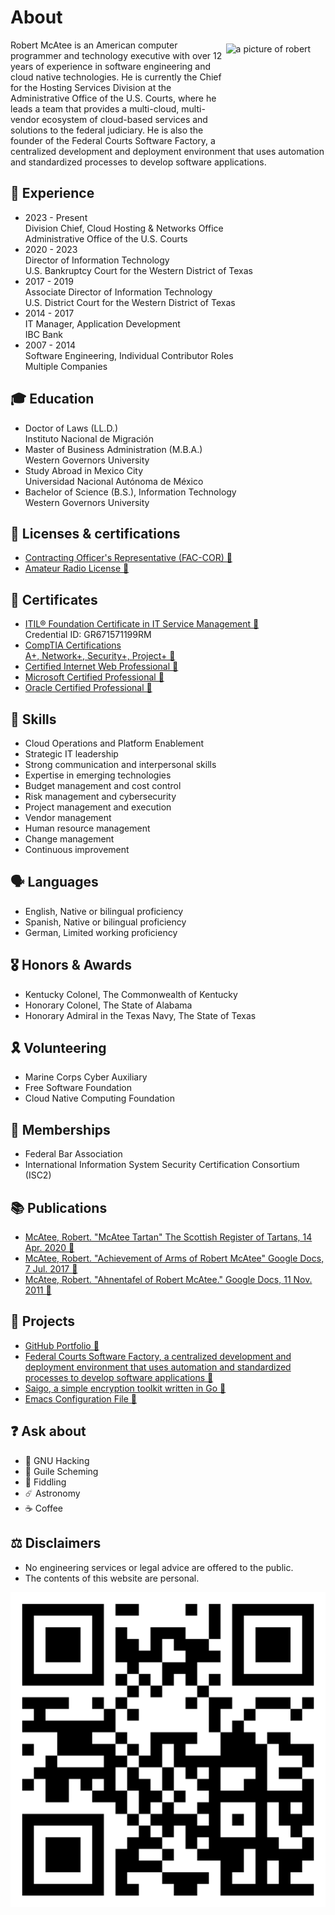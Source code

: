 # About
<img alt="a picture of robert" src="https://avatars.githubusercontent.com/u/5986785" width="153" height="153" align="right" style="padding:0.4rem" /> Robert McAtee is an American computer programmer and technology executive with over 12 years of experience in software engineering and cloud native technologies. He is currently the Chief for the Hosting Services Division at the Administrative Office of the U.S. Courts, where he leads a team that provides a multi-cloud, multi-vendor ecosystem of cloud-based services and solutions to the federal judiciary. He is also the founder of the Federal Courts Software Factory, a centralized development and deployment environment that uses automation and standardized processes to develop software applications.

## 💼 Experience
* 2023 - Present \
Division Chief, Cloud Hosting & Networks Office \
Administrative Office of the U.S. Courts
* 2020 - 2023 \
Director of Information Technology \
U.S. Bankruptcy Court for the Western District of Texas
* 2017 - 2019 \
Associate Director of Information Technology \
U.S. District Court for the Western District of Texas
* 2014 - 2017 \
IT Manager, Application Development \
IBC Bank
* 2007 - 2014 \
Software Engineering, Individual Contributor Roles \
Multiple Companies

## 🎓 Education
* Doctor of Laws (LL.D.) \
Instituto Nacional de Migración
* Master of Business Administration (M.B.A.) \
Western Governors University
* Study Abroad in Mexico City \
Universidad Nacional Autónoma de México
* Bachelor of Science (B.S.), Information Technology \
Western Governors University

## 🪪 Licenses & certifications
* [Contracting Officer's Representative (FAC-COR) 🔗](https://www.fai.gov/certification/fac-cor)
* [Amateur Radio License 🔗](https://wireless2.fcc.gov/UlsApp/UlsSearch/license.jsp?licKey=226950)

## 🎫 Certificates
* [ITIL® Foundation Certificate in IT Service Management 🔗](https://www.peoplecert.org/for-corporations/certificate-verification-service) \
Credential ID: GR671571199RM
* [CompTIA Certifications \
A+, Network+, Security+, Project+ 🔗](https://www.certmetrics.com/comptia/public/transcript.aspx?transcript=2BP2YYWCBMVQKT5K)
* [Certified Internet Web Professional 🔗](https://cp.certmetrics.com/ciwcerts/en/public/transcript/cb5640a81705471a8223a746d1aef0d4)
* [Microsoft Certified Professional 🔗](https://learn.microsoft.com/en-us/users/robertmcatee/transcript/d8yj2a02nko6nj0?source=docs)
* [Oracle Certified Professional 🔗](https://catalog-education.oracle.com/pls/certview/sharebadge?id=D028F30096A2F27F72F5F9549E08D4FE37FC7002EB92C9DEAEB12132AFEB7B8C)

## 🔰 Skills
* Cloud Operations and Platform Enablement
* Strategic IT leadership
* Strong communication and interpersonal skills
* Expertise in emerging technologies
* Budget management and cost control
* Risk management and cybersecurity
* Project management and execution
* Vendor management
* Human resource management
* Change management
* Continuous improvement

## 🗣️ Languages
* English, Native or bilingual proficiency
* Spanish, Native or bilingual proficiency
* German, Limited working proficiency

## 🎖️ Honors & Awards
* Kentucky Colonel, The Commonwealth of Kentucky
* Honorary Colonel, The State of Alabama
* Honorary Admiral in the Texas Navy, The State of Texas

## 🎗️ Volunteering
* Marine Corps Cyber Auxiliary
* Free Software Foundation
* Cloud Native Computing Foundation

## 📛 Memberships
* Federal Bar Association
* International Information System Security Certification Consortium (ISC2)

## 📚 Publications
* [McAtee, Robert. "McAtee Tartan" The Scottish Register of Tartans, 14 Apr. 2020 🔗](https://www.tartanregister.gov.uk/tartanDetails?ref=12817.)
* [McAtee, Robert. "Achievement of Arms of Robert McAtee" Google Docs, 7 Jul. 2017 🔗](https://docs.google.com/document/d/1SMOO2RYMsaUhcvirnEURA5wGhilk8LLbX0K8ys1hjkI)
* [McAtee, Robert. "Ahnentafel of Robert McAtee." Google Docs, 11 Nov. 2011 🔗](https://docs.google.com/document/d/1cfINq0EpfvZh7y5q0bEj2X7GOajwXPklmjRmErUOYhU)

## 🎯 Projects
* [GitHub Portfolio 🔗](https://github.com/robertmcatee)
* [Federal Courts Software Factory, a centralized development and deployment environment that uses automation and standardized processes to develop software applications 🔗](https://github.com/federal-courts-software-factory)
* [Saigo, a simple encryption toolkit written in Go 🔗](https://github.com/robertmcatee/saigo)
* [Emacs Configuration File 🔗](https://github.com/robertmcatee/.emacs.d/blob/master/init.el)

## ❓ Ask about
* 🐃 GNU Hacking
* 🧬 Guile Scheming
* 🎻 Fiddling
* ☄️ Astronomy
* ☕ Coffee

## ⚖️ Disclaimers
* No engineering services or legal advice are offered to the public.
* The contents of this website are personal.

![qr code for this site](qr-code.png)